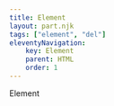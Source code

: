 ```yaml
---
title: Element
layout: part.njk
tags: ["element", "del"]
eleventyNavigation:
    key: Element
    parent: HTML
    order: 1
---
```


Element